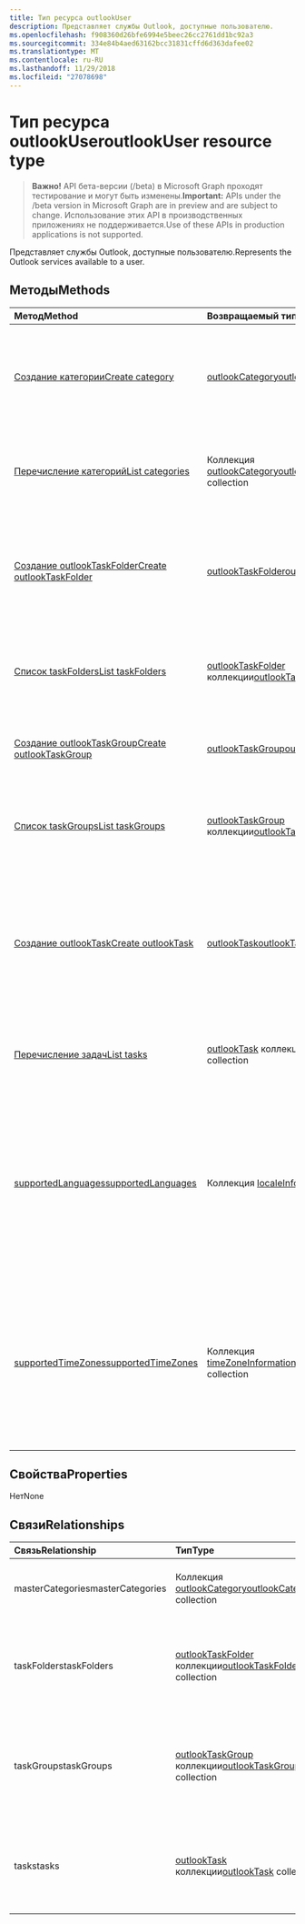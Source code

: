```yaml
---
title: Тип ресурса outlookUser
description: Представляет службы Outlook, доступные пользователю.
ms.openlocfilehash: f908360d26bfe6994e5beec26cc2761dd1bc92a3
ms.sourcegitcommit: 334e84b4aed63162bcc31831cffd6d363dafee02
ms.translationtype: MT
ms.contentlocale: ru-RU
ms.lasthandoff: 11/29/2018
ms.locfileid: "27078698"
---
```

# <a name="outlookuser-resource-type"></a><span data-ttu-id="3a47b-103">Тип ресурса outlookUser</span><span class="sxs-lookup"><span data-stu-id="3a47b-103">outlookUser resource type</span></span>

> <span data-ttu-id="3a47b-104">**Важно!** API бета-версии (/beta) в Microsoft Graph проходят тестирование и могут быть изменены.</span><span class="sxs-lookup"><span data-stu-id="3a47b-104">**Important:** APIs under the /beta version in Microsoft Graph are in preview and are subject to change.</span></span> <span data-ttu-id="3a47b-105">Использование этих API в производственных приложениях не поддерживается.</span><span class="sxs-lookup"><span data-stu-id="3a47b-105">Use of these APIs in production applications is not supported.</span></span>

<span data-ttu-id="3a47b-106">Представляет службы Outlook, доступные пользователю.</span><span class="sxs-lookup"><span data-stu-id="3a47b-106">Represents the Outlook services available to a user.</span></span>


## <a name="methods"></a><span data-ttu-id="3a47b-107">Методы</span><span class="sxs-lookup"><span data-stu-id="3a47b-107">Methods</span></span>

| <span data-ttu-id="3a47b-108">Метод</span><span class="sxs-lookup"><span data-stu-id="3a47b-108">Method</span></span>           | <span data-ttu-id="3a47b-109">Возвращаемый тип</span><span class="sxs-lookup"><span data-stu-id="3a47b-109">Return Type</span></span>    |<span data-ttu-id="3a47b-110">Описание</span><span class="sxs-lookup"><span data-stu-id="3a47b-110">Description</span></span>|
|:---------------|:--------|:----------|
|[<span data-ttu-id="3a47b-111">Создание категории</span><span class="sxs-lookup"><span data-stu-id="3a47b-111">Create category</span></span>](../api/outlookuser-post-mastercategories.md) | [<span data-ttu-id="3a47b-112">outlookCategory</span><span class="sxs-lookup"><span data-stu-id="3a47b-112">outlookCategory</span></span>](outlookcategory.md) |<span data-ttu-id="3a47b-113">Создание объекта **outlookCategory** в основном списке категорий пользователя.</span><span class="sxs-lookup"><span data-stu-id="3a47b-113">Create an **outlookCategory** object in the user's master list of categories.</span></span>|
|[<span data-ttu-id="3a47b-114">Перечисление категорий</span><span class="sxs-lookup"><span data-stu-id="3a47b-114">List categories</span></span>](../api/outlookuser-list-mastercategories.md) | <span data-ttu-id="3a47b-115">Коллекция [outlookCategory](outlookcategory.md)</span><span class="sxs-lookup"><span data-stu-id="3a47b-115">[outlookCategory](outlookcategory.md) collection</span></span> |<span data-ttu-id="3a47b-116">Получение всех категорий, определенных для пользователя.</span><span class="sxs-lookup"><span data-stu-id="3a47b-116">Get all the categories that have been defined for the user.</span></span>|
|[<span data-ttu-id="3a47b-117">Создание outlookTaskFolder</span><span class="sxs-lookup"><span data-stu-id="3a47b-117">Create outlookTaskFolder</span></span>](../api/outlookuser-post-taskfolders.md) |[<span data-ttu-id="3a47b-118">outlookTaskFolder</span><span class="sxs-lookup"><span data-stu-id="3a47b-118">outlookTaskFolder</span></span>](outlooktaskfolder.md)| <span data-ttu-id="3a47b-119">Создайте папку задачи в группе задач по умолчанию (`My Tasks`) из почтового ящика пользователя.</span><span class="sxs-lookup"><span data-stu-id="3a47b-119">Create a task folder in the default task group (`My Tasks`) of the user's mailbox.</span></span>|
|[<span data-ttu-id="3a47b-120">Список taskFolders</span><span class="sxs-lookup"><span data-stu-id="3a47b-120">List taskFolders</span></span>](../api/outlookuser-list-taskfolders.md) |<span data-ttu-id="3a47b-121">[outlookTaskFolder](outlooktaskfolder.md) коллекции</span><span class="sxs-lookup"><span data-stu-id="3a47b-121">[outlookTaskFolder](outlooktaskfolder.md) collection</span></span>| <span data-ttu-id="3a47b-122">Получите все папки задач Outlook в почтовом ящике пользователя.</span><span class="sxs-lookup"><span data-stu-id="3a47b-122">Get all the Outlook task folders in the user's mailbox.</span></span>|
|[<span data-ttu-id="3a47b-123">Создание outlookTaskGroup</span><span class="sxs-lookup"><span data-stu-id="3a47b-123">Create outlookTaskGroup</span></span>](../api/outlookuser-post-taskgroups.md) |[<span data-ttu-id="3a47b-124">outlookTaskGroup</span><span class="sxs-lookup"><span data-stu-id="3a47b-124">outlookTaskGroup</span></span>](outlooktaskgroup.md)| <span data-ttu-id="3a47b-125">Создайте группу задач Outlook в почтовом ящике пользователя.</span><span class="sxs-lookup"><span data-stu-id="3a47b-125">Create an Outlook task group in the user's mailbox.</span></span>|
|[<span data-ttu-id="3a47b-126">Список taskGroups</span><span class="sxs-lookup"><span data-stu-id="3a47b-126">List taskGroups</span></span>](../api/outlookuser-list-taskgroups.md) |<span data-ttu-id="3a47b-127">[outlookTaskGroup](outlooktaskgroup.md) коллекции</span><span class="sxs-lookup"><span data-stu-id="3a47b-127">[outlookTaskGroup](outlooktaskgroup.md) collection</span></span>| <span data-ttu-id="3a47b-128">Получение всех групп задач Outlook в почтовом ящике пользователя.</span><span class="sxs-lookup"><span data-stu-id="3a47b-128">Get all the Outlook task groups in the user's mailbox.</span></span>|
|[<span data-ttu-id="3a47b-129">Создание outlookTask</span><span class="sxs-lookup"><span data-stu-id="3a47b-129">Create outlookTask</span></span>](../api/outlookuser-post-tasks.md) |[<span data-ttu-id="3a47b-130">outlookTask</span><span class="sxs-lookup"><span data-stu-id="3a47b-130">outlookTask</span></span>](outlooktask.md)| <span data-ttu-id="3a47b-131">Создание задачи Outlook в группе задач по умолчанию (`My Tasks`) и папки задач по умолчанию (`Tasks`) в почтовом ящике пользователя.</span><span class="sxs-lookup"><span data-stu-id="3a47b-131">Create an Outlook task in the default task group (`My Tasks`) and default task folder (`Tasks`) in the user's mailbox.</span></span>|
|[<span data-ttu-id="3a47b-132">Перечисление задач</span><span class="sxs-lookup"><span data-stu-id="3a47b-132">List tasks</span></span>](../api/outlookuser-list-tasks.md) |<span data-ttu-id="3a47b-133">[outlookTask](outlooktask.md) коллекции</span><span class="sxs-lookup"><span data-stu-id="3a47b-133">[outlookTask](outlooktask.md) collection</span></span>| <span data-ttu-id="3a47b-134">Получите все задачи Outlook в почтовом ящике пользователя.</span><span class="sxs-lookup"><span data-stu-id="3a47b-134">Get all the Outlook tasks in the user's mailbox.</span></span>|
|[<span data-ttu-id="3a47b-135">supportedLanguages</span><span class="sxs-lookup"><span data-stu-id="3a47b-135">supportedLanguages</span></span>](../api/outlookuser-supportedlanguages.md) | <span data-ttu-id="3a47b-136">Коллекция [localeInfo](localeinfo.md)</span><span class="sxs-lookup"><span data-stu-id="3a47b-136">[localeInfo](localeinfo.md) collection</span></span> | <span data-ttu-id="3a47b-137">Получение списка языковых стандартов и языков, который поддерживается для пользователя, в соответствии с настройкой на сервере почтовых ящиков этого пользователя.</span><span class="sxs-lookup"><span data-stu-id="3a47b-137">Get the list of locales and languages that is supported for the user, as configured on the user's mailbox server.</span></span> |
|[<span data-ttu-id="3a47b-138">supportedTimeZones</span><span class="sxs-lookup"><span data-stu-id="3a47b-138">supportedTimeZones</span></span>](../api/outlookuser-supportedtimezones.md) | <span data-ttu-id="3a47b-139">Коллекция [timeZoneInformation](timezoneinformation.md)</span><span class="sxs-lookup"><span data-stu-id="3a47b-139">[timeZoneInformation](timezoneinformation.md) collection</span></span> | <span data-ttu-id="3a47b-140">Получение списка часовых поясов, который поддерживается для пользователя, в соответствии с настройкой на сервере почтовых ящиков этого пользователя.</span><span class="sxs-lookup"><span data-stu-id="3a47b-140">Get the list of time zones that is supported for the user, as configured on the user's mailbox server.</span></span> |


## <a name="properties"></a><span data-ttu-id="3a47b-141">Свойства</span><span class="sxs-lookup"><span data-stu-id="3a47b-141">Properties</span></span>
<span data-ttu-id="3a47b-142">Нет</span><span class="sxs-lookup"><span data-stu-id="3a47b-142">None</span></span>

## <a name="relationships"></a><span data-ttu-id="3a47b-143">Связи</span><span class="sxs-lookup"><span data-stu-id="3a47b-143">Relationships</span></span>
| <span data-ttu-id="3a47b-144">Связь</span><span class="sxs-lookup"><span data-stu-id="3a47b-144">Relationship</span></span> | <span data-ttu-id="3a47b-145">Тип</span><span class="sxs-lookup"><span data-stu-id="3a47b-145">Type</span></span>   |<span data-ttu-id="3a47b-146">Описание</span><span class="sxs-lookup"><span data-stu-id="3a47b-146">Description</span></span>|
|:---------------|:--------|:----------|
|<span data-ttu-id="3a47b-147">masterCategories</span><span class="sxs-lookup"><span data-stu-id="3a47b-147">masterCategories</span></span>|<span data-ttu-id="3a47b-148">Коллекция [outlookCategory](../resources/outlookcategory.md)</span><span class="sxs-lookup"><span data-stu-id="3a47b-148">[outlookCategory](../resources/outlookcategory.md) collection</span></span>| <span data-ttu-id="3a47b-149">Список категорий, определенных для пользователя.</span><span class="sxs-lookup"><span data-stu-id="3a47b-149">A list of categories defined for the user.</span></span> | 
|<span data-ttu-id="3a47b-150">taskFolders</span><span class="sxs-lookup"><span data-stu-id="3a47b-150">taskFolders</span></span>|<span data-ttu-id="3a47b-151">[outlookTaskFolder](outlooktaskfolder.md) коллекции</span><span class="sxs-lookup"><span data-stu-id="3a47b-151">[outlookTaskFolder](outlooktaskfolder.md) collection</span></span>| <span data-ttu-id="3a47b-152">Папки задач Outlook пользователя.</span><span class="sxs-lookup"><span data-stu-id="3a47b-152">The user's Outlook task folders.</span></span> <span data-ttu-id="3a47b-153">Только для чтения.</span><span class="sxs-lookup"><span data-stu-id="3a47b-153">Read-only.</span></span> <span data-ttu-id="3a47b-154">Допускается значение null.</span><span class="sxs-lookup"><span data-stu-id="3a47b-154">Nullable.</span></span>|
|<span data-ttu-id="3a47b-155">taskGroups</span><span class="sxs-lookup"><span data-stu-id="3a47b-155">taskGroups</span></span>|<span data-ttu-id="3a47b-156">[outlookTaskGroup](outlooktaskgroup.md) коллекции</span><span class="sxs-lookup"><span data-stu-id="3a47b-156">[outlookTaskGroup](outlooktaskgroup.md) collection</span></span>| <span data-ttu-id="3a47b-157">Группы задач пользователя Outlook.</span><span class="sxs-lookup"><span data-stu-id="3a47b-157">The user's Outlook task groups.</span></span> <span data-ttu-id="3a47b-158">Только для чтения.</span><span class="sxs-lookup"><span data-stu-id="3a47b-158">Read-only.</span></span> <span data-ttu-id="3a47b-159">Допускается значение null.</span><span class="sxs-lookup"><span data-stu-id="3a47b-159">Nullable.</span></span>|
|<span data-ttu-id="3a47b-160">tasks</span><span class="sxs-lookup"><span data-stu-id="3a47b-160">tasks</span></span>|<span data-ttu-id="3a47b-161">[outlookTask](outlooktask.md) коллекции</span><span class="sxs-lookup"><span data-stu-id="3a47b-161">[outlookTask](outlooktask.md) collection</span></span>| <span data-ttu-id="3a47b-162">Задачи Outlook пользователя.</span><span class="sxs-lookup"><span data-stu-id="3a47b-162">The user's Outlook tasks.</span></span> <span data-ttu-id="3a47b-163">Только для чтения.</span><span class="sxs-lookup"><span data-stu-id="3a47b-163">Read-only.</span></span> <span data-ttu-id="3a47b-164">Допускается значение null.</span><span class="sxs-lookup"><span data-stu-id="3a47b-164">Nullable.</span></span>|

<!-- uuid: 8fcb5dbc-d5aa-4681-8e31-b001d5168d79
2015-10-25 14:57:30 UTC -->
<!-- {
  "type": "#page.annotation",
  "description": "outlookUser resource",
  "keywords": "",
  "section": "documentation",
  "tocPath": ""
}-->